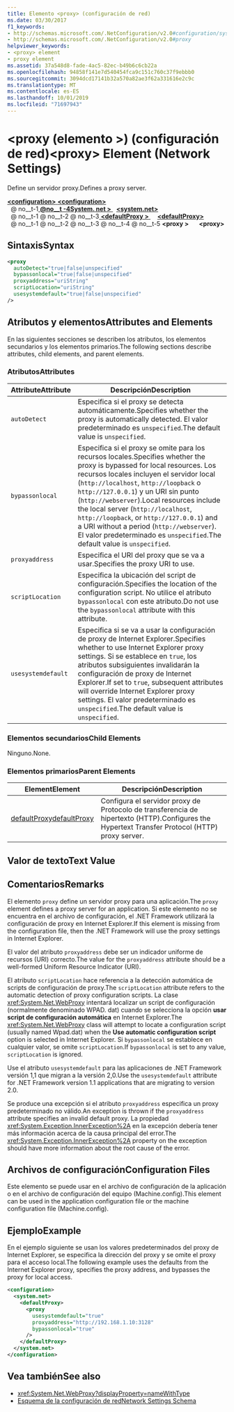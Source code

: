 ```yaml
---
title: Elemento <proxy> (configuración de red)
ms.date: 03/30/2017
f1_keywords:
- http://schemas.microsoft.com/.NetConfiguration/v2.0#configuration/system.net/defaultProxy/proxy
- http://schemas.microsoft.com/.NetConfiguration/v2.0#proxy
helpviewer_keywords:
- <proxy> element
- proxy element
ms.assetid: 37a548d8-fade-4ac5-82ec-b49b6c6cb22a
ms.openlocfilehash: 94858f141e7d540454fca9c151c760c37f9ebbb0
ms.sourcegitcommit: 3094dcd17141b32a570a82ae3f62a331616e2c9c
ms.translationtype: MT
ms.contentlocale: es-ES
ms.lasthandoff: 10/01/2019
ms.locfileid: "71697943"
---
```

# <a name="proxy-element-network-settings"></a><span data-ttu-id="2c5df-102">\<proxy (elemento >) (configuración de red)</span><span class="sxs-lookup"><span data-stu-id="2c5df-102">\<proxy> Element (Network Settings)</span></span>
<span data-ttu-id="2c5df-103">Define un servidor proxy.</span><span class="sxs-lookup"><span data-stu-id="2c5df-103">Defines a proxy server.</span></span>  
  
[<span data-ttu-id="2c5df-104"> **\<configuration>** </span><span class="sxs-lookup"><span data-stu-id="2c5df-104">**\<configuration>**</span></span>](../configuration-element.md)  
<span data-ttu-id="2c5df-105">&nbsp; @ no__t-1[ **@no__t -4System. net >** ](system-net-element-network-settings.md)</span><span class="sxs-lookup"><span data-stu-id="2c5df-105">&nbsp;&nbsp;[**\<system.net>**](system-net-element-network-settings.md)</span></span>  
<span data-ttu-id="2c5df-106">&nbsp; @ no__t-1 @ no__t-2 @ no__t-3[ **\<defaultProxy >** ](defaultproxy-element-network-settings.md)</span><span class="sxs-lookup"><span data-stu-id="2c5df-106">&nbsp;&nbsp;&nbsp;&nbsp;[**\<defaultProxy>**](defaultproxy-element-network-settings.md)</span></span>  
<span data-ttu-id="2c5df-107">&nbsp; @ no__t-1 @ no__t-2 @ no__t-3 @ no__t-4 @ no__t-5 **\<proxy >**</span><span class="sxs-lookup"><span data-stu-id="2c5df-107">&nbsp;&nbsp;&nbsp;&nbsp;&nbsp;&nbsp;**\<proxy>**</span></span>  
  
## <a name="syntax"></a><span data-ttu-id="2c5df-108">Sintaxis</span><span class="sxs-lookup"><span data-stu-id="2c5df-108">Syntax</span></span>  
  
```xml  
<proxy
  autoDetect="true|false|unspecified" 
  bypassonlocal="true|false|unspecified"
  proxyaddress="uriString"
  scriptLocation="uriString"
  usesystemdefault="true|false|unspecified"
/>
```  
  
## <a name="attributes-and-elements"></a><span data-ttu-id="2c5df-109">Atributos y elementos</span><span class="sxs-lookup"><span data-stu-id="2c5df-109">Attributes and Elements</span></span>  
 <span data-ttu-id="2c5df-110">En las siguientes secciones se describen los atributos, los elementos secundarios y los elementos primarios.</span><span class="sxs-lookup"><span data-stu-id="2c5df-110">The following sections describe attributes, child elements, and parent elements.</span></span>  
  
### <a name="attributes"></a><span data-ttu-id="2c5df-111">Atributos</span><span class="sxs-lookup"><span data-stu-id="2c5df-111">Attributes</span></span>  
  
|<span data-ttu-id="2c5df-112">**Attribute**</span><span class="sxs-lookup"><span data-stu-id="2c5df-112">**Attribute**</span></span>|<span data-ttu-id="2c5df-113">**Descripción**</span><span class="sxs-lookup"><span data-stu-id="2c5df-113">**Description**</span></span>|  
|-------------------|---------------------|  
|`autoDetect`|<span data-ttu-id="2c5df-114">Especifica si el proxy se detecta automáticamente.</span><span class="sxs-lookup"><span data-stu-id="2c5df-114">Specifies whether the proxy is automatically detected.</span></span> <span data-ttu-id="2c5df-115">El valor predeterminado es `unspecified`.</span><span class="sxs-lookup"><span data-stu-id="2c5df-115">The default value is `unspecified`.</span></span>|  
|`bypassonlocal`|<span data-ttu-id="2c5df-116">Especifica si el proxy se omite para los recursos locales.</span><span class="sxs-lookup"><span data-stu-id="2c5df-116">Specifies whether the proxy is bypassed for local resources.</span></span> <span data-ttu-id="2c5df-117">Los recursos locales incluyen el servidor local (`http://localhost`, `http://loopback` o `http://127.0.0.1`) y un URI sin punto (`http://webserver`).</span><span class="sxs-lookup"><span data-stu-id="2c5df-117">Local resources include the local server (`http://localhost`, `http://loopback`, or `http://127.0.0.1`) and a URI without a period (`http://webserver`).</span></span> <span data-ttu-id="2c5df-118">El valor predeterminado es `unspecified`.</span><span class="sxs-lookup"><span data-stu-id="2c5df-118">The default value is `unspecified`.</span></span>|  
|`proxyaddress`|<span data-ttu-id="2c5df-119">Especifica el URI del proxy que se va a usar.</span><span class="sxs-lookup"><span data-stu-id="2c5df-119">Specifies the proxy URI to use.</span></span>|  
|`scriptLocation`|<span data-ttu-id="2c5df-120">Especifica la ubicación del script de configuración.</span><span class="sxs-lookup"><span data-stu-id="2c5df-120">Specifies the location of the configuration script.</span></span> <span data-ttu-id="2c5df-121">No utilice el atributo `bypassonlocal` con este atributo.</span><span class="sxs-lookup"><span data-stu-id="2c5df-121">Do not use the `bypassonlocal` attribute with this attribute.</span></span> |  
|`usesystemdefault`|<span data-ttu-id="2c5df-122">Especifica si se va a usar la configuración de proxy de Internet Explorer.</span><span class="sxs-lookup"><span data-stu-id="2c5df-122">Specifies whether to use Internet Explorer proxy settings.</span></span> <span data-ttu-id="2c5df-123">Si se establece en `true`, los atributos subsiguientes invalidarán la configuración de proxy de Internet Explorer.</span><span class="sxs-lookup"><span data-stu-id="2c5df-123">If set to `true`, subsequent attributes will override Internet Explorer proxy settings.</span></span> <span data-ttu-id="2c5df-124">El valor predeterminado es `unspecified`.</span><span class="sxs-lookup"><span data-stu-id="2c5df-124">The default value is `unspecified`.</span></span>|  
  
### <a name="child-elements"></a><span data-ttu-id="2c5df-125">Elementos secundarios</span><span class="sxs-lookup"><span data-stu-id="2c5df-125">Child Elements</span></span>  
 <span data-ttu-id="2c5df-126">Ninguno.</span><span class="sxs-lookup"><span data-stu-id="2c5df-126">None.</span></span>  
  
### <a name="parent-elements"></a><span data-ttu-id="2c5df-127">Elementos primarios</span><span class="sxs-lookup"><span data-stu-id="2c5df-127">Parent Elements</span></span>  
  
|<span data-ttu-id="2c5df-128">**Element**</span><span class="sxs-lookup"><span data-stu-id="2c5df-128">**Element**</span></span>|<span data-ttu-id="2c5df-129">**Descripción**</span><span class="sxs-lookup"><span data-stu-id="2c5df-129">**Description**</span></span>|  
|-----------------|---------------------|  
|[<span data-ttu-id="2c5df-130">defaultProxy</span><span class="sxs-lookup"><span data-stu-id="2c5df-130">defaultProxy</span></span>](defaultproxy-element-network-settings.md)|<span data-ttu-id="2c5df-131">Configura el servidor proxy de Protocolo de transferencia de hipertexto (HTTP).</span><span class="sxs-lookup"><span data-stu-id="2c5df-131">Configures the Hypertext Transfer Protocol (HTTP) proxy server.</span></span>|  
  
## <a name="text-value"></a><span data-ttu-id="2c5df-132">Valor de texto</span><span class="sxs-lookup"><span data-stu-id="2c5df-132">Text Value</span></span>  
  
## <a name="remarks"></a><span data-ttu-id="2c5df-133">Comentarios</span><span class="sxs-lookup"><span data-stu-id="2c5df-133">Remarks</span></span>  
 <span data-ttu-id="2c5df-134">El elemento `proxy` define un servidor proxy para una aplicación.</span><span class="sxs-lookup"><span data-stu-id="2c5df-134">The `proxy` element defines a proxy server for an application.</span></span> <span data-ttu-id="2c5df-135">Si este elemento no se encuentra en el archivo de configuración, el .NET Framework utilizará la configuración de proxy en Internet Explorer.</span><span class="sxs-lookup"><span data-stu-id="2c5df-135">If this element is missing from the configuration file, then the .NET Framework will use the proxy settings in Internet Explorer.</span></span>  
  
 <span data-ttu-id="2c5df-136">El valor del atributo `proxyaddress` debe ser un indicador uniforme de recursos (URI) correcto.</span><span class="sxs-lookup"><span data-stu-id="2c5df-136">The value for the `proxyaddress` attribute should be a well-formed Uniform Resource Indicator (URI).</span></span>  
  
 <span data-ttu-id="2c5df-137">El atributo `scriptLocation` hace referencia a la detección automática de scripts de configuración de proxy.</span><span class="sxs-lookup"><span data-stu-id="2c5df-137">The `scriptLocation` attribute refers to the automatic detection of proxy configuration scripts.</span></span> <span data-ttu-id="2c5df-138">La clase <xref:System.Net.WebProxy> intentará localizar un script de configuración (normalmente denominado WPAD. dat) cuando se selecciona la opción **usar script de configuración automática** en Internet Explorer.</span><span class="sxs-lookup"><span data-stu-id="2c5df-138">The <xref:System.Net.WebProxy> class will attempt to locate a configuration script (usually named Wpad.dat) when the **Use automatic configuration script** option is selected in Internet Explorer.</span></span> <span data-ttu-id="2c5df-139">Si `bypassonlocal` se establece en cualquier valor, se omite `scriptLocation`.</span><span class="sxs-lookup"><span data-stu-id="2c5df-139">If `bypassonlocal` is set to any value, `scriptLocation` is ignored.</span></span>
  
 <span data-ttu-id="2c5df-140">Use el atributo `usesystemdefault` para las aplicaciones de .NET Framework versión 1,1 que migran a la versión 2,0.</span><span class="sxs-lookup"><span data-stu-id="2c5df-140">Use the `usesystemdefault` attribute for .NET Framework version 1.1 applications that are migrating to version 2.0.</span></span>  
  
 <span data-ttu-id="2c5df-141">Se produce una excepción si el atributo `proxyaddress` especifica un proxy predeterminado no válido.</span><span class="sxs-lookup"><span data-stu-id="2c5df-141">An exception is thrown if the `proxyaddress` attribute specifies an invalid default proxy.</span></span> <span data-ttu-id="2c5df-142">La propiedad <xref:System.Exception.InnerException%2A> en la excepción debería tener más información acerca de la causa principal del error.</span><span class="sxs-lookup"><span data-stu-id="2c5df-142">The <xref:System.Exception.InnerException%2A> property on the exception should have more information about the root cause of the error.</span></span>  
  
## <a name="configuration-files"></a><span data-ttu-id="2c5df-143">Archivos de configuración</span><span class="sxs-lookup"><span data-stu-id="2c5df-143">Configuration Files</span></span>  
 <span data-ttu-id="2c5df-144">Este elemento se puede usar en el archivo de configuración de la aplicación o en el archivo de configuración del equipo (Machine.config).</span><span class="sxs-lookup"><span data-stu-id="2c5df-144">This element can be used in the application configuration file or the machine configuration file (Machine.config).</span></span>  
  
## <a name="example"></a><span data-ttu-id="2c5df-145">Ejemplo</span><span class="sxs-lookup"><span data-stu-id="2c5df-145">Example</span></span>  
 <span data-ttu-id="2c5df-146">En el ejemplo siguiente se usan los valores predeterminados del proxy de Internet Explorer, se especifica la dirección del proxy y se omite el proxy para el acceso local.</span><span class="sxs-lookup"><span data-stu-id="2c5df-146">The following example uses the defaults from the Internet Explorer proxy, specifies the proxy address, and bypasses the proxy for local access.</span></span>  
  
```xml  
<configuration>  
  <system.net>  
    <defaultProxy>  
      <proxy  
        usesystemdefault="true"  
        proxyaddress="http://192.168.1.10:3128"  
        bypassonlocal="true"  
      />  
    </defaultProxy>  
  </system.net>  
</configuration>  
```  
  
## <a name="see-also"></a><span data-ttu-id="2c5df-147">Vea también</span><span class="sxs-lookup"><span data-stu-id="2c5df-147">See also</span></span>

- <xref:System.Net.WebProxy?displayProperty=nameWithType>
- [<span data-ttu-id="2c5df-148">Esquema de la configuración de red</span><span class="sxs-lookup"><span data-stu-id="2c5df-148">Network Settings Schema</span></span>](index.md)

